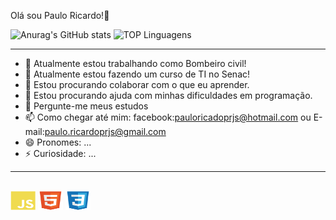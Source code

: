 Olá sou Paulo Ricardo!👋

![Anurag's GitHub stats](https://github-readme-stats.vercel.app/api?username=PauloPRJS&theme=algolia)
![TOP Linguagens](https://github-readme-stats.vercel.app/api/top-langs/?username=PauloPRJS&layout=compact&theme=great-gatsby)
<hr>

- 🔭 Atualmente estou trabalhando  como Bombeiro civil!
- 🌱 Atualmente estou fazendo um curso de TI no Senac!
- 👯 Estou procurando colaborar com o que eu aprender.
- 🤔 Estou procurando ajuda com minhas dificuldades em programação.
- 💬 Pergunte-me meus estudos
- 📫 Como chegar até mim: facebook:pauloricadoprjs@hotmail.com  ou E-mail:paulo.ricardoprjs@gmail.com
- 😄 Pronomes: ...
- ⚡ Curiosidade: ...

<hr>
<div style="display: inline_block"><br>
  <img align="center" alt="Miguel-Js" height="30" width="40" src="https://raw.githubusercontent.com/devicons/devicon/master/icons/javascript/javascript-plain.svg">
  <img align="center" alt="Miguel-HTML" height="30" width="40" src="https://raw.githubusercontent.com/devicons/devicon/master/icons/html5/html5-original.svg">
  <img align="center" alt="Miguel-CSS" height="30" width="40" src="https://raw.githubusercontent.com/devicons/devicon/master/icons/css3/css3-original.svg">
</div>
